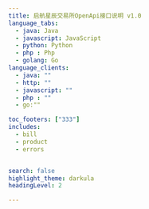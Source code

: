 ```yaml
---
title: 启航星辰交易所OpenApi接口说明 v1.0
language_tabs:
  - java: Java
  - javascript: JavaScript
  - python: Python
  - php : Php
  - golang: Go
language_clients:
  - java: ""
  - http: ""
  - javascript: ""
  - php : ""
  - go:""

toc_footers: ["333"]
includes:
  - bill
  - product
  - errors


search: false
highlight_theme: darkula
headingLevel: 2

---
```

